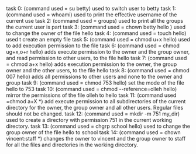 task 0: (command used =  su betty) used to switch user to betty
task 1: (command used = whoami) used to print the effective username of the current use
task 2: (command used = groups) used to print all the groups the current user is part
task 3: (command used = chown betty hello ) used to change the owner of the file hello
task 4: (command used = touch hello) used t create an empty file
task 5: (command used = chmod u+x hello) used to add execution permission to the file
task 6: (command used = chmod ug+x,o+r hello) adds execute permission to the owner and the group owner, and read permission to other users, to the file hello
task 7: (command used = chmod a+x hello) adds execution permission to the owner, the group owner and the other users, to the file hello
task 8: (command used = chmod 007 hello) adds all permissions to other users and none to the owner and group
task 9: (command used = chmod 753 hello) set the mode of the file hello to 753
task 10: (command used = chmod --reference=olleh hello) mirror the permissions of the file olleh to hello
task 11: (command used =chmod a+X *) add execute permission to all subdirectories of the current directory for the owner, the group owner and all other users. Regular files should not be changed.
task 12: (command used = mkdir -m 751 my_dir) used to create a directory with permission 751 in the current working directory.
task 13: (command used = chgrp school hello) used to change the group owner of the file hello to school
task 14: (command used = chown vincent:staff *) changes the owner to vincent and the group owner to staff for all the files and directories in the working directory.

